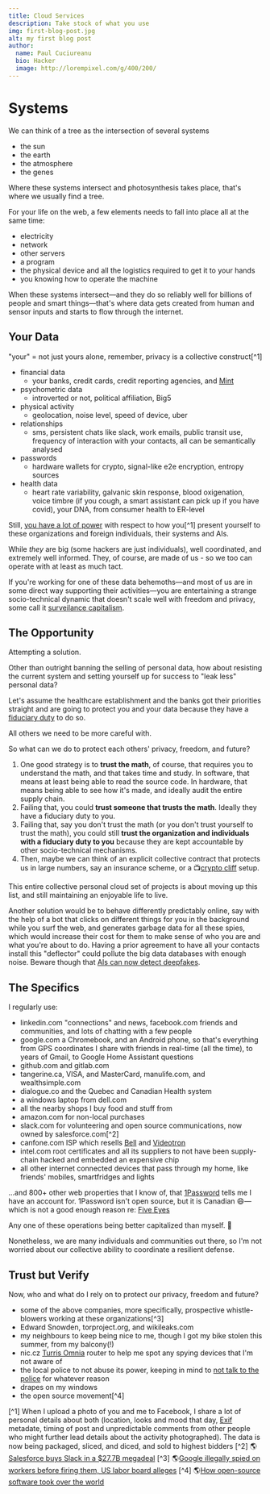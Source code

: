 ```yaml
---
title: Cloud Services
description: Take stock of what you use
img: first-blog-post.jpg
alt: my first blog post
author:
  name: Paul Cuciureanu
  bio: Hacker
  image: http://lorempixel.com/g/400/200/
---
```

# Systems

We can think of a tree as the intersection of several systems
- the sun
- the earth
- the atmosphere
- the genes

Where these systems intersect and photosynthesis takes place, that's where we usually find a tree.

For your life on the web, a few elements needs to fall into place all at the same time:
- electricity
- network
- other servers
- a program
- the physical device and all the logistics required to get it to your hands
- you knowing how to operate the machine

When these systems intersect—and they do so reliably well for billions of people and smart things—that's where data gets created from human and sensor inputs and starts to flow through the internet.

## Your Data

"your" = not just yours alone, remember, privacy is a collective construct[^1]

- financial data
  - your banks, credit cards, credit reporting agencies, and [Mint](https://mint.intuit.com/)
- psychometric data
  - introverted or not, political affiliation, Big5
- physical activity
  - geolocation, noise level, speed of device, uber
- relationships
  - sms, persistent chats like slack, work emails, public transit use, frequency of interaction with your contacts, all can be semantically analysed
- passwords
  - hardware wallets for crypto, signal-like e2e encryption, entropy sources
- health data
  - heart rate variability, galvanic skin response, blood oxigenation, voice timbre (if you cough, a smart assistant can pick up if you have covid), your DNA, from consumer health to ER-level

Still, [you have a lot of power](https://www.nirandfar.com/social-dilemma-review/) with respect to how you[^1] present yourself to these organizations and foreign individuals, their systems and AIs.

While *they* are big (some hackers are just individuals), well coordinated, and extremely well informed. They, of course, are made of us - so we too can operate with at least as much tact.

If you're working for one of these data behemoths—and most of us are in some direct way supporting their activities—you are entertaining a strange socio-technical dynamic that doesn't scale well with freedom and privacy, some call it [surveilance capitalism](https://en.wikipedia.org/wiki/Surveillance_capitalism).

## The Opportunity

Attempting a solution.

Other than outright banning the selling of personal data, how about resisting the current system and setting yourself up for success to "leak less" personal data?

Let's assume the healthcare establishment and the banks got their priorities straight and are going to protect you and your data because they have a [fiduciary duty](fiduciary-duty) to do so.

All others we need to be more careful with.

So what can we do to protect each others' privacy, freedom, and future?

1. One good strategy is to **trust the math**, of course, that requires you to understand the math, and that takes time and study. In software, that means at least being able to read the source code. In hardware, that means being able to see how it's made, and ideally audit the entire supply chain.
2. Failing that, you could **trust someone that trusts the math**. Ideally they have a fiduciary duty to you.
3. Failing that, say you don't trust the math (or you don't trust yourself to trust the math), you could still **trust the organization and individuals with a fiduciary duty to you** because they are kept accountable by other socio-technical mechanisms.
4. Then, maybe we can think of an explicit collective contract that protects us in large numbers, say an insurance scheme, or a 📺[crypto cliff](https://youtu.be/3jPYk7ucrjo) setup.

This entire collective personal cloud set of projects is about moving up this list, and still maintaining an enjoyable life to live.

Another solution would be to behave differently predictably online, say with the help of a bot that clicks on different things for you in the background while you surf the web, and generates garbage data for all these spies, which would increase their cost for them to make sense of who you are and what you're about to do. Having a prior agreement to have all your contacts install this "deflector" could pollute the big data databases with enough noise. Beware though that [AIs can now detect deepfakes](https://www.media.mit.edu/projects/detect-fakes/overview/).

## The Specifics

I regularly use:

- linkedin.com "connections" and news, facebook.com friends and communities, and lots of chatting with a few people
- google.com a Chromebook, and an Android phone, so that's everything from GPS coordinates I share with friends in real-time (all the time), to years of Gmail, to Google Home Assistant questions
- github.com and gitlab.com
- tangerine.ca, VISA, and MasterCard, manulife.com, and wealthsimple.com
- dialogue.co and the Quebec and Canadian Health system
- a windows laptop from dell.com
- all the nearby shops I buy food and stuff from
- amazon.com for non-local purchases
- slack.com for volunteering and open source communications, now owned by salesforce.com[^2]
- canfone.com ISP which resells [Bell](https://www.bell.ca/) and [Videotron](https://videotron.com/)
- intel.com root certificates and all its suppliers to not have been supply-chain hacked and embedded an expensive chip
- all other internet connected devices that pass through my home, like friends' mobiles, smartfridges and lights

…and 800+ other web properties that I know of, that [1Password](https://1password.com/) tells me I have an account for. 1Password isn't open source, but it is Canadian 😄—which is not a good enough reason re: [Five Eyes](https://en.wikipedia.org/wiki/Five_Eyes)

Any one of these operations being better capitalized than myself. 💯

Nonetheless, we are many individuals and communities out there, so I'm not worried about our collective ability to coordinate a resilient defense.

## Trust but Verify

Now, who and what do I rely on to protect our privacy, freedom and future?

- some of the above companies, more specifically, prospective whistle-blowers working at these organizations[^3]
- Edward Snowden, torproject.org, and wikileaks.com
- my neighbours to keep being nice to me, though I got my bike stolen this summer, from my balcony(!)
- nic.cz [Turris Omnia](https://www.turris.com/en/omnia/overview/) router to help me spot any spying devices that I'm not aware of
- the local police to not abuse its power, keeping in mind to [not talk to the police](https://youtu.be/d-7o9xYp7eE?t=177) for whatever reason
- drapes on my windows
- the open source movement[^4]

[^1] When I upload a photo of you and me to Facebook, I share a lot of personal details about both (location, looks and mood that day, [Exif](https://en.wikipedia.org/wiki/Exif) metadate, timing of post and unpredictable comments from other people who might further lead details about the activity photographed). The data is now being packaged, sliced, and diced, and sold to highest bidders
[^2] 🌎[Salesforce buys Slack in a $27.7B megadeal](https://techcrunch.com/2020/12/01/salesforce-buys-slack/)
[^3] 🌎[Google illegally spied on workers before firing them, US labor board alleges](https://www.theverge.com/2020/12/2/22047383/google-spied-workers-before-firing-labor-complaint)
[^4] 🌎[How open-source software took over the world](https://techcrunch.com/2019/01/12/how-open-source-software-took-over-the-world/)
